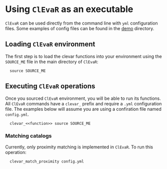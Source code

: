# Using `ClEvaR` as an executable

`ClEvaR` can be used directly from the command line with `yml` configuration files.
Some examples of config files can be found in the [demo](https://github.com/LSSTDESC/clevar/tree/main/demo) directory.

## Loading `ClEvaR` environment

The first step is to load the clevar functions into your environment using the `SOURCE_ME` file in the main directory of `ClEvaR`:

```
  source SOURCE_ME
```

## Executing `ClEvaR` operations

Once you sourced `ClEvaR` environment, you will be able to run its functions. All `ClEvaR` commands have a `clevar_` prefix and require a `.yml` configuration file.
The examples below will assume you are using a confiration file named `config.yml`.

```
  clevar_<<function>> source SOURCE_ME
```

### Matching catalogs

Currently, only proximity matching is implemented in `ClEvaR`. To run this operation:

```
  clevar_match_proximity config.yml
```
